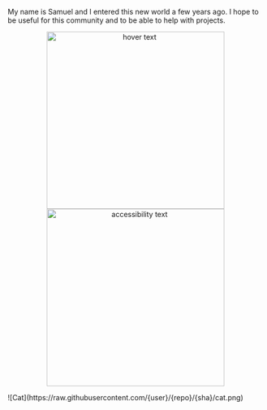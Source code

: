 My name is Samuel and I entered this new world a few years ago. I hope to be useful for this community and to be able to help with projects.
<p align="center">
  <img src="your_relative_path_here" width="350" title="hover text">
  <img src="your_relative_path_here_number_2_large_name" width="350" alt="accessibility text">
</p>
![Cat](https://raw.githubusercontent.com/{user}/{repo}/{sha}/cat.png)
